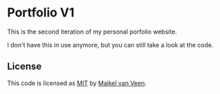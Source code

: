# Portfolio V1

This is the second iteration of my personal porfolio website.

I don't have this in use anymore, but you can still take a look at the code.

## License

This code is licensed as [MIT](./LICENSE) by [Maikel van Veen](https://github.com/Maikxx).
